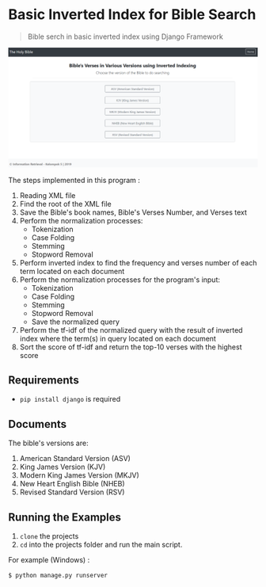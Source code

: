 # Basic Inverted Index for Bible Search
>Bible serch in basic inverted index using Django Framework

![](homepage.png)

The steps implemented in this program :
1. Reading XML file
2. Find the root of the XML file
3. Save the Bible's book names, Bible's Verses Number, and Verses text
4. Perform the normalization processes:
    - Tokenization
    - Case Folding
    - Stemming
    - Stopword Removal
5. Perform inverted index to find the frequency and verses number of each term located on each document
6. Perform the normalization processes for the program's input:
    - Tokenization
    - Case Folding
    - Stemming
    - Stopword Removal
    - Save the normalized query
7. Perform the tf-idf of the normalized query with the result of inverted index where the term(s) in query located on each document
8. Sort the score of tf-idf and return the top-10 verses with the highest score

## Requirements

- `pip install django` is required

## Documents
The bible's versions are:
1. American Standard Version (ASV)
2. King James Version (KJV)
3. Modern King James Version (MKJV)
4. New Heart English Bible (NHEB)
5. Revised Standard Version (RSV)

## Running the Examples

1. `clone` the projects
2. `cd` into the projects folder and run the main script.

For example (Windows) :

    $ python manage.py runserver